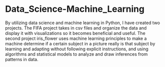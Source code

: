 # Data_Science-Machine_Learning
By utilizing data science and machine learning in Python, I have created two projects. The FIFA project takes in csv files and organize the data and display it with visualizations so it becomes beneficial and useful. The second project iris_flower uses machine learning principles to make a machine determine if a certain subject in a picture really is that subject by learning and adapting without following explicit instructions, and using algorithms and statistical models to analyze and draw inferences from patterns in data.
